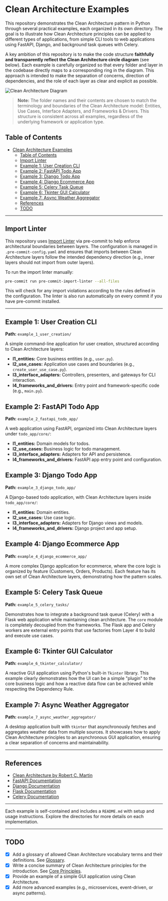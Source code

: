 # Clean Architecture Examples

This repository demonstrates the Clean Architecture pattern in Python through several practical examples, each organized in its own directory. The goal is to illustrate how Clean Architecture principles can be applied to different types of applications, from simple CLI tools to web applications using FastAPI, Django, and background task queues with Celery.

A key ambition of this repository is to make the code structure **faithfully and transparently reflect the Clean Architecture circle diagram** (see below). Each example is carefully organized so that every folder and layer in the codebase directly maps to a corresponding ring in the diagram. This approach is intended to make the separation of concerns, direction of dependencies, and the role of each layer as clear and explicit as possible.

![Clean Architecture Diagram](https://blog.cleancoder.com/uncle-bob/images/2012-08-13-the-clean-architecture/CleanArchitecture.jpg)

> **Note:** The folder names and their contents are chosen to match the terminology and boundaries of the Clean Architecture model: Entities, Use Cases, Interface Adapters, and Frameworks & Drivers. This structure is consistent across all examples, regardless of the underlying framework or application type.

## Table of Contents

- [Clean Architecture Examples](#clean-architecture-examples)
  - [Table of Contents](#table-of-contents)
  - [Import Linter](#import-linter)
  - [Example 1: User Creation CLI](#example-1-user-creation-cli)
  - [Example 2: FastAPI Todo App](#example-2-fastapi-todo-app)
  - [Example 3: Django Todo App](#example-3-django-todo-app)
  - [Example 4: Django Ecommerce App](#example-4-django-ecommerce-app)
  - [Example 5: Celery Task Queue](#example-5-celery-task-queue)
  - [Example 6: Tkinter GUI Calculator](#example-6-tkinter-gui-calculator)
  - [Example 7: Async Weather Aggregator](#example-7-async-weather-aggregator)
  - [References](#references)
  - [TODO](#todo)

---

## Import Linter

This repository uses [Import Linter](https://github.com/seddonym/import-linter) via pre-commit to help enforce architectural boundaries between layers. The configuration is managed in `.pre-commit-config.yaml` and ensures that imports between Clean Architecture layers follow the intended dependency direction (e.g., inner layers should not import from outer layers).

To run the import linter manually:

```bash
pre-commit run pre-commit-import-linter --all-files
```

This will check for any import violations according to the rules defined in the configuration. The linter is also run automatically on every commit if you have pre-commit installed.

---

## Example 1: User Creation CLI

**Path:** `example_1_user_creation/`

A simple command-line application for user creation, structured according to Clean Architecture layers:

- **l1_entities:** Core business entities (e.g., `user.py`).
- **l2_use_cases:** Application use cases and boundaries (e.g., `create_user_use_case.py`).
- **l3_interface_adapters:** Controllers, presenters, and gateways for CLI interaction.
- **l4_frameworks_and_drivers:** Entry point and framework-specific code (e.g., `main.py`).

## Example 2: FastAPI Todo App

**Path:** `example_2_fastapi_todo_app/`

A web application using FastAPI, organized into Clean Architecture layers under `todo_app/core/`:

- **l1_entities:** Domain models for todos.
- **l2_use_cases:** Business logic for todo management.
- **l3_interface_adapters:** Adapters for API and persistence.
- **l4_frameworks_and_drivers:** FastAPI app entry point and configuration.

## Example 3: Django Todo App

**Path:** `example_3_django_todo_app/`

A Django-based todo application, with Clean Architecture layers inside `todo_app/core/`:

- **l1_entities:** Domain entities.
- **l2_use_cases:** Use case logic.
- **l3_interface_adapters:** Adapters for Django views and models.
- **l4_frameworks_and_drivers:** Django project and app setup.

## Example 4: Django Ecommerce App

**Path:** `example_4_django_ecommerce_app/`

A more complex Django application for ecommerce, where the core logic is organized by feature (Customers, Orders, Products). Each feature has its own set of Clean Architecture layers, demonstrating how the pattern scales.

## Example 5: Celery Task Queue

**Path:** `example_5_celery_tasks/`

Demonstrates how to integrate a background task queue (Celery) with a Flask web application while maintaining clean architecture. The `core` module is completely decoupled from the frameworks. The Flask app and Celery workers are external entry points that use factories from Layer 4 to build and execute use cases.

## Example 6: Tkinter GUI Calculator

**Path:** `example_6_tkinter_calculator/`

A reactive GUI application using Python's built-in `Tkinter` library. This example clearly demonstrates how the UI can be a simple "plugin" to the core business logic and how a reactive data flow can be achieved while respecting the Dependency Rule.

## Example 7: Async Weather Aggregator

**Path:** `example_7_async_weather_aggregator/`

A desktop application built with `tkinter` that asynchronously fetches and aggregates weather data from multiple sources. It showcases how to apply Clean Architecture principles to an asynchronous GUI application, ensuring a clear separation of concerns and maintainability.

---

## References

- [Clean Architecture by Robert C. Martin](https://8thlight.com/blog/uncle-bob/2012/08/13/the-clean-architecture.html)
- [FastAPI Documentation](https://fastapi.tiangolo.com/)
- [Django Documentation](https://docs.djangoproject.com/)
- [Flask Documentation](https://flask.palletsprojects.com/)
- [Celery Documentation](https://docs.celeryq.dev/)

---

Each example is self-contained and includes a `README.md` with setup and usage instructions. Explore the directories for more details on each implementation.

---

## TODO

- [x] Add a glossary of allowed Clean Architecture vocabulary terms and their definitions. See [Glossary](./doc/glossary.md).
- [x] Write a concise summary of Clean Architecture principles for the introduction. See [Core Principles](./doc/principles.md).
- [x] Provide an example of a simple GUI application using Clean Architecture.
- [x] Add more advanced examples (e.g., microservices, event-driven, or async patterns).
